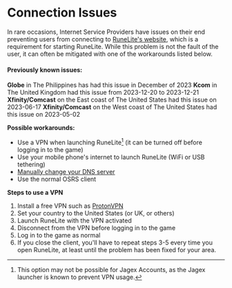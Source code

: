# Connection Issues

In rare occasions, Internet Service Providers have issues on their end preventing users from connecting to [RuneLite's website](https://runelite.net/), which is a requirement for starting RuneLite. While this problem is not the fault of the user, it can often be mitigated with one of the workarounds listed below.

#### Previously known issues:
**Globe** in The Philippines has had this issue in December of 2023
**Kcom** in The United Kingdom had this issue from 2023-12-20 to 2023-12-21
**Xfinity/Comcast** on the East coast of The United States had this issue on 2023-06-17
**Xfinity/Comcast** on the West coast of The United States had this issue on 2023-05-02

**__Possible workarounds:__**
- Use a VPN when launching RuneLite[^1] (it can be turned off before logging in to the game)
- Use your mobile phone's internet to launch RuneLite (WiFi or USB tethering)
- [Manually change your DNS server](https://www.windowscentral.com/how-change-your-pcs-dns-settings-windows-10#article-46409:~:text=Open%20Control%20Panel.)
- Use the normal OSRS client

**Steps to use a VPN**
1) Install a free VPN such as [ProtonVPN](https://protonvpn.com/support/protonvpn-windows-vpn-application/)
2) Set your country to the United States (or UK, or others)
3) Launch RuneLite with the VPN activated
4) Disconnect from the VPN before logging in to the game
5) Log in to the game as normal
6) If you close the client, you'll have to repeat steps 3-5 every time you open RuneLite, at least until the problem has been fixed for your area.

[^1]: This option may not be possible for Jagex Accounts, as the Jagex launcher is known to prevent VPN usage.
